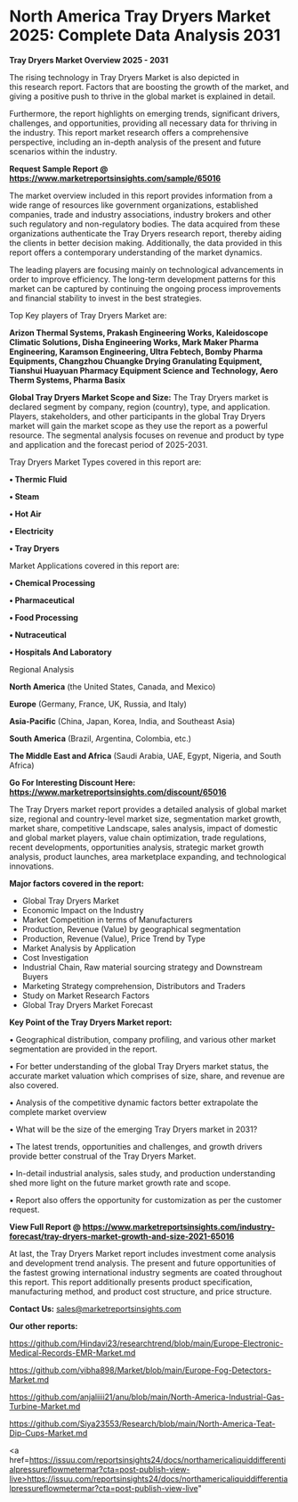 # North America Tray Dryers Market 2025: Complete Data Analysis 2031

<Strong> Tray Dryers Market Overview 2025 - 2031</strong>

The rising technology in Tray Dryers Market is also depicted in this research report. Factors that are boosting the growth of the market, and giving a positive push to thrive in the global market is explained in detail.

Furthermore, the report highlights on emerging trends, significant drivers, challenges, and opportunities, providing all necessary data for thriving in the industry. This report market research offers a comprehensive perspective, including an in-depth analysis of the present and future scenarios within the industry.

<strong>Request Sample Report @ <a href=https://www.marketreportsinsights.com/sample/65016>https://www.marketreportsinsights.com/sample/65016</a></strong>

The market overview included in this report provides information from a wide range of resources like government organizations, established companies, trade and industry associations, industry brokers and other such regulatory and non-regulatory bodies. The data acquired from these organizations authenticate the Tray Dryers research report, thereby aiding the clients in better decision making. Additionally, the data provided in this report offers a contemporary understanding of the market dynamics.

The leading players are focusing mainly on technological advancements in order to improve efficiency. The long-term development patterns for this market can be captured by continuing the ongoing process improvements and financial stability to invest in the best strategies.

Top Key players of Tray Dryers Market are:

<strong>Arizon Thermal Systems, Prakash Engineering Works, Kaleidoscope Climatic Solutions, Disha Engineering Works, Mark Maker Pharma Engineering, Karamson Engineering, Ultra Febtech, Bomby Pharma Equipments, Changzhou Chuangke Drying Granulating Equipment, Tianshui Huayuan Pharmacy Equipment Science and Technology, Aero Therm Systems, Pharma Basix</strong>

<strong><b>Global Tray Dryers Market Scope and Size:</b></strong>
The Tray Dryers market is declared segment by company, region (country), type, and application. Players, stakeholders, and other participants in the global Tray Dryers market will gain the market scope as they use the report as a powerful resource. The segmental analysis focuses on revenue and product by type and application and the forecast period of 2025-2031.

Tray Dryers Market Types covered in this report are:

<strong>• Thermic Fluid

• Steam

• Hot Air

• Electricity

• Tray Dryers</strong>

Market Applications covered in this report are:

<strong>• Chemical Processing

• Pharmaceutical

• Food Processing

• Nutraceutical

• Hospitals And Laboratory</strong> 

Regional Analysis

<strong>North America</strong> (the United States, Canada, and Mexico)

<strong>Europe</strong> (Germany, France, UK, Russia, and Italy)

<strong>Asia-Pacific</strong> (China, Japan, Korea, India, and Southeast Asia)

<strong>South America</strong> (Brazil, Argentina, Colombia, etc.)

<strong>The Middle East and Africa</strong> (Saudi Arabia, UAE, Egypt, Nigeria, and South Africa)

<strong>Go For Interesting Discount Here: <a href=https://www.marketreportsinsights.com/discount/65016>https://www.marketreportsinsights.com/discount/65016</a></strong>

The Tray Dryers market report provides a detailed analysis of global market size, regional and country-level market size, segmentation market growth, market share, competitive Landscape, sales analysis, impact of domestic and global market players, value chain optimization, trade regulations, recent developments, opportunities analysis, strategic market growth analysis, product launches, area marketplace expanding, and technological innovations.

<strong><b>Major factors covered in the report:</b></strong>
<ul>
  <li>Global Tray Dryers Market </li>
  <li>Economic Impact on the Industry</li>
  <li>Market Competition in terms of Manufacturers</li>
  <li>Production, Revenue (Value) by geographical segmentation</li>
  <li>Production, Revenue (Value), Price Trend by Type</li>
  <li>Market Analysis by Application</li>
  <li>Cost Investigation</li>
  <li>Industrial Chain, Raw material sourcing strategy and Downstream Buyers</li>
  <li>Marketing Strategy comprehension, Distributors and Traders</li>
  <li>Study on Market Research Factors</li>
  <li>Global Tray Dryers Market Forecast</li>
</ul>

<strong><b>Key Point of the Tray Dryers Market report:</b></strong>

• Geographical distribution, company profiling, and various other market segmentation are provided in the report.

• For better understanding of the global Tray Dryers market status, the accurate market valuation which comprises of size, share, and revenue are also covered.

• Analysis of the competitive dynamic factors better extrapolate the complete market overview

• What will be the size of the emerging Tray Dryers market in 2031?

• The latest trends, opportunities and challenges, and growth drivers provide better construal of the Tray Dryers Market.

• In-detail industrial analysis, sales study, and production understanding shed more light on the future market growth rate and scope.

• Report also offers the opportunity for customization as per the customer request.

<strong><b>View Full Report @ <a href=https://www.marketreportsinsights.com/industry-forecast/tray-dryers-market-growth-and-size-2021-65016>https://www.marketreportsinsights.com/industry-forecast/tray-dryers-market-growth-and-size-2021-65016</a></b></strong>


At last, the Tray Dryers Market report includes investment come analysis and development trend analysis. The present and future opportunities of the fastest growing international industry segments are coated throughout this report. This report additionally presents product specification, manufacturing method, and product cost structure, and price structure.

<strong>Contact Us:</strong>
sales@marketreportsinsights.com

<strong>Our other reports:</strong>

<a href=https://github.com/Hindavi23/researchtrend/blob/main/Europe-Electronic-Medical-Records-EMR-Market.md>https://github.com/Hindavi23/researchtrend/blob/main/Europe-Electronic-Medical-Records-EMR-Market.md</a>

<a href=https://github.com/vibha898/Market/blob/main/Europe-Fog-Detectors-Market.md>https://github.com/vibha898/Market/blob/main/Europe-Fog-Detectors-Market.md</a>

<a href=https://github.com/anjaliiii21/anu/blob/main/North-America-Industrial-Gas-Turbine-Market.md>https://github.com/anjaliiii21/anu/blob/main/North-America-Industrial-Gas-Turbine-Market.md</a>

<a href=https://github.com/Siya23553/Research/blob/main/North-America-Teat-Dip-Cups-Market.md>https://github.com/Siya23553/Research/blob/main/North-America-Teat-Dip-Cups-Market.md</a>

<a href=https://issuu.com/reportsinsights24/docs/northamericaliquiddifferentialpressureflowmetermar?cta=post-publish-view-live>https://issuu.com/reportsinsights24/docs/northamericaliquiddifferentialpressureflowmetermar?cta=post-publish-view-live</a>"
